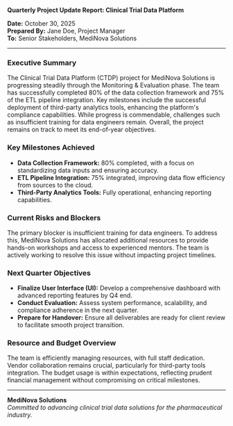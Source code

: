 

**Quarterly Project Update Report: Clinical Trial Data Platform**

**Date:** October 30, 2025  
**Prepared By:** Jane Doe, Project Manager  
**To:** Senior Stakeholders, MediNova Solutions

---

### **Executive Summary**

The Clinical Trial Data Platform (CTDP) project for MediNova Solutions is progressing steadily through the Monitoring & Evaluation phase. The team has successfully completed 80% of the data collection framework and 75% of the ETL pipeline integration. Key milestones include the successful deployment of third-party analytics tools, enhancing the platform's compliance capabilities. While progress is commendable, challenges such as insufficient training for data engineers remain. Overall, the project remains on track to meet its end-of-year objectives.

### **Key Milestones Achieved**

- **Data Collection Framework:** 80% completed, with a focus on standardizing data inputs and ensuring accuracy.
- **ETL Pipeline Integration:** 75% integrated, improving data flow efficiency from sources to the cloud.
- **Third-Party Analytics Tools:** Fully operational, enhancing reporting capabilities.

### **Current Risks and Blockers**

The primary blocker is insufficient training for data engineers. To address this, MediNova Solutions has allocated additional resources to provide hands-on workshops and access to experienced mentors. The team is actively working to resolve this issue without impacting project timelines.

### **Next Quarter Objectives**

- **Finalize User Interface (UI):** Develop a comprehensive dashboard with advanced reporting features by Q4 end.
- **Conduct Evaluation:** Assess system performance, scalability, and compliance adherence in the next quarter.
- **Prepare for Handover:** Ensure all deliverables are ready for client review to facilitate smooth project transition.

### **Resource and Budget Overview**

The team is efficiently managing resources, with full staff dedication. Vendor collaboration remains crucial, particularly for third-party tools integration. The budget usage is within expectations, reflecting prudent financial management without compromising on critical milestones.

---

**MediNova Solutions**  
*Committed to advancing clinical trial data solutions for the pharmaceutical industry.*